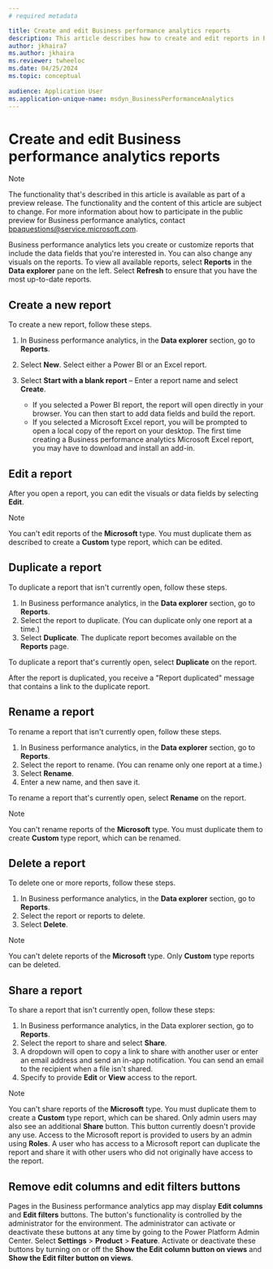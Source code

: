 ```yaml
---
# required metadata

title: Create and edit Business performance analytics reports
description: This article describes how to create and edit reports in Business performance analytics.
author: jkhaira7
ms.author: jkhaira 
ms.reviewer: twheeloc
ms.date: 04/25/2024
ms.topic: conceptual
 
audience: Application User
ms.application-unique-name: msdyn_BusinessPerformanceAnalytics
---
```


# Create and edit Business performance analytics reports

> [!NOTE]
> The functionality that's described in this article is available as part of a preview release. The functionality and the content of this article are subject to change. For more information about how to participate in the public preview for Business performance analytics, contact <bpaquestions@service.microsoft.com>.

Business performance analytics lets you create or customize reports that include the data fields that you're interested in. You can also change any visuals on the reports. To view all available reports, select **Reports** in the **Data explorer** pane on the left. Select **Refresh** to ensure that you have the most up-to-date reports.

## Create a new report

To create a new report, follow these steps.

1. In Business performance analytics, in the **Data explorer** section, go to **Reports**.
2. Select **New**. Select either a Power BI or an Excel report.
3. Select **Start with a blank report** – Enter a report name and select **Create**.

    - If you selected a Power BI report, the report will open directly in your browser. You can then start to add data fields and build the report.
    - If you selected a Microsoft Excel report, you will be prompted to open a local copy of the report on your desktop. The first time creating a Business performance analytics Microsoft Excel report, you may have to download and install an add-in. 

## Edit a report

After you open a report, you can edit the visuals or data fields by selecting **Edit**.

>[!NOTE]
> You can't edit reports of the **Microsoft** type. You must duplicate them as described to create a **Custom** type report, which can be edited.

## Duplicate a report

To duplicate a report that isn't currently open, follow these steps.

1. In Business performance analytics, in the **Data explorer** section, go to **Reports**.
2. Select the report to duplicate. (You can duplicate only one report at a time.)
3. Select **Duplicate**. The duplicate report becomes available on the **Reports** page. 

To duplicate a report that's currently open, select **Duplicate** on the report.

After the report is duplicated, you receive a "Report duplicated" message that contains a link to the duplicate report.

## Rename a report

To rename a report that isn't currently open, follow these steps.

1. In Business performance analytics, in the **Data explorer** section, go to **Reports**.
2. Select the report to rename. (You can rename only one report at a time.)
3. Select **Rename**.
4. Enter a new name, and then save it.

To rename a report that's currently open, select **Rename** on the report.

>[!NOTE]
> You can't rename reports of the **Microsoft** type. You must duplicate them to create **Custom** type report, which can be renamed.

## Delete a report

To delete one or more reports, follow these steps.

1. In Business performance analytics, in the **Data explorer** section, go to **Reports**.
2. Select the report or reports to delete.
3. Select **Delete**.

>[!NOTE]
> You can't delete reports of the **Microsoft** type. Only **Custom** type reports can be deleted.

## Share a report
To share a report that isn't currently open, follow these steps:
1. In Business performance analytics, in the Data explorer section, go to **Reports**.
2. Select the report to share and select **Share**.
3. A dropdown will open to copy a link to share with another user or enter an email address and send an in-app notification. You can send an email to the recipient when a file isn't shared.
4. Specify to provide **Edit** or **View** access to the report. 

>[!NOTE]
> You can't share reports of the **Microsoft** type. You must duplicate them to create a **Custom** type report, which can be shared.
> Only admin users may also see an additional **Share** button. This button currently doesn't provide any use.
> Access to the Microsoft report is provided to users by an admin using **Roles**. A user who has access to a Microsoft report can duplicate the report and share it with other users who did not originally have access to the report.

## Remove edit columns and edit filters buttons

Pages in the Business performance analytics app may display **Edit columns** and **Edit filters** buttons. The button's functionality is controlled by the administrator for the environment. The administrator can activate or deactivate these buttons at any time by going to the Power Platform Admin Center. Select **Settings** > **Product** > **Feature**. Activate or deactivate these buttons by turning on or off the **Show the Edit column button on views** and **Show the Edit filter button on views**. 
